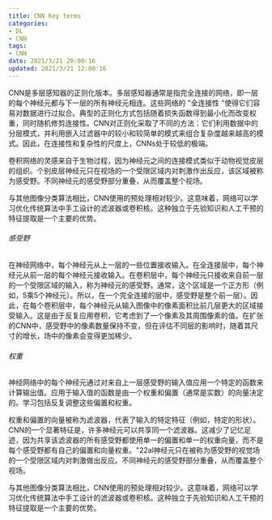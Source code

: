 ```yaml
---
title: CNN Key terms
categories:
- DL
- CNN
tags:
- CNN
date: 2021/3/21 20:00:16
updated: 2021/3/21 12:00:16
---
```




CNN是多层感知器的正则化版本。多层感知器通常是指完全连接的网络，即一层的每个神经元都与下一层的所有神经元相连。这些网络的 "全连接性 "使得它们容易对数据进行过拟合。典型的正则化方式包括随着损失函数得到最小化而改变权重，同时随机修剪连接性。CNN对正则化采取了不同的方法：它们利用数据中的分层模式，并利用嵌入过滤器中的较小和较简单的模式来组合复杂度越来越高的模式。因此，在连接性和复杂性的尺度上，CNNs处于较低的极端。

卷积网络的灵感来自于生物过程，因为神经元之间的连接模式类似于动物视觉皮层的组织。个别皮层神经元只在视场的一个受限区域内对刺激作出反应，该区域被称为感受野。不同神经元的感受野部分重叠，从而覆盖整个视场。

与其他图像分类算法相比，CNN使用的预处理相对较少。这意味着，网络可以学习优化传统算法中手工设计的滤波器或卷积核。这种独立于先验知识和人工干预的特征提取是一个主要的优势。

###### 感受野

在神经网络中，每个神经元从上一层的一些位置接收输入。在全连接层中，每个神经元从前一层的每个神经元接收输入。在卷积层中，每个神经元只接收来自前一层的一个受限区域的输入，称为神经元的感受野。通常，这个区域是一个正方形（例如，5乘5个神经元）。所以，在一个完全连接的层中，感受野是整个前一层）。因此，在每个卷积层中，每个神经元从输入图像中的像素面积比前几层更大的区域接受输入。这是由于反复应用卷积，它考虑到了一个像素及其周围像素的值。在扩张的CNN中，感受野中的像素数量保持不变，但在评估不同层的影响时，随着其尺寸的增长，场中的像素会变得更加稀少。

###### 权重

神经网络中的每个神经元通过对来自上一层感受野的输入值应用一个特定的函数来计算输出值。应用于输入值的函数是由一个权重和偏置（通常是实数）的向量决定的。学习包括反复调整这些偏置和权重。

权重和偏置的向量被称为滤波器，代表了输入的特定特征（例如，特定的形状）。CNN的一个显著特征是，许多神经元可以共享同一个滤波器。这减少了记忆足迹，因为共享该滤波器的所有感受野都使用单一的偏置和单一的权重向量，而不是每个感受野都有自己的偏置和向量权重。"22al神经元只在被称为感受野的视觉场的一个受限区域内对刺激做出反应。不同神经元的感受野部分重叠，从而覆盖整个视场。

与其他图像分类算法相比，CNN使用的预处理相对较少。这意味着，网络可以学习优化传统算法中手工设计的滤波器或卷积核。这种独立于先验知识和人工干预的特征提取是一个主要的优势。
